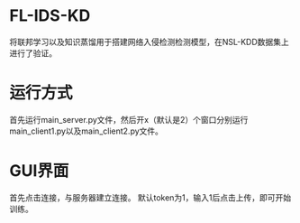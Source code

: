 # FL-IDS-KD
将联邦学习以及知识蒸馏用于搭建网络入侵检测检测模型，在NSL-KDD数据集上进行了验证。
# 运行方式
首先运行main_server.py文件，然后开x（默认是2）个窗口分别运行main_client1.py以及main_client2.py文件。
# GUI界面
首先点击连接，与服务器建立连接。
默认token为1，输入1后点击上传，即可开始训练。
